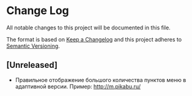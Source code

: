 # Change Log
All notable changes to this project will be documented in this file.

The format is based on [Keep a Changelog](http://keepachangelog.com/)
and this project adheres to [Semantic Versioning](http://semver.org/).

## [Unreleased]
- Правильное отображение большого количества пунктов меню в адаптивной версии. Пример: http://m.pikabu.ru/